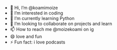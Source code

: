 - 👋 Hi, I’m @koamimoize
- 👀 I’m interested in coding
- 🌱 I’m currently learning Python 
- 💞️ I’m looking to collaborate on projects and learn 
- 📫 How to reach me @moizekoami on ig
- 😄 love and fun
- ⚡ Fun fact: i love podcasts 

<!---
koamimoize/koamimoize is a ✨ special ✨ repository because its `README.md` (this file) appears on your GitHub profile.
You can click the Preview link to take a look at your changes.
--->
